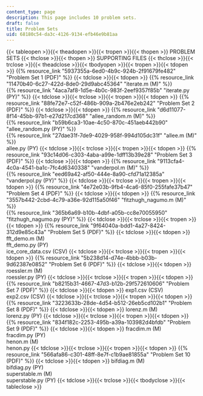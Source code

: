 ```yaml
---
content_type: page
description: This page includes 10 problem sets.
draft: false
title: Problem Sets
uid: 68180c54-da3c-4126-9134-efb46e9b81aa
---
```

{{< tableopen >}}{{< theadopen >}}{{< tropen >}}{{< thopen >}}
PROBLEM SETS
{{< thclose >}}{{< thopen >}}
SUPPORTING FILES
{{< thclose >}}{{< trclose >}}{{< theadclose >}}{{< tbodyopen >}}{{< tropen >}}{{< tdopen >}}
{{% resource_link "5937355a-6ed0-4b9c-924b-2f91679fe482" "Problem Set 1 (PDF)" %}}
{{< tdclose >}}{{< tdopen >}}
{{% resource_link "11470b40-6c27-422d-8de0-29d9abc45364" "iterate.m (M)" %}}   
{{% resource_link "4aca7af8-1d5e-4b0c-983f-2eef9357f85b" "iterate.py (PY)" %}}
{{< tdclose >}}{{< trclose >}}{{< tropen >}}{{< tdopen >}}
{{% resource_link "88fe72e7-c52f-486b-909a-2b476e2eb242" "Problem Set 2 (PDF)" %}}
{{< tdclose >}}{{< tdopen >}}
{{% resource_link "d6d11077-8f14-45bb-97b1-e27d217cd368" "allee\_random.m (M)" %}}   
{{% resource_link "b59b6ca3-10ae-4c50-870c-451aeb442b90" "allee\_random.py (PY)" %}}    
{{% resource_link "27dae31f-7de9-4029-958f-994d105dc31f" "allee.m (M)" %}}    
allee.py (PY)
{{< tdclose >}}{{< trclose >}}{{< tropen >}}{{< tdopen >}}
{{% resource_link "93c14d06-c303-4aba-a99e-1dff13b39e28" "Problem Set 3 (PDF)" %}}
{{< tdclose >}}{{< tdopen >}}
{{% resource_link "9113cfa4-4c0a-4541-ba1c-7fc4d6340338" "vanderpol.m (M)" %}}    
{{% resource_link "eed69a42-af50-444e-8a90-cfd71a12385a" "vanderpol.py (PY)" %}}
{{< tdclose >}}{{< trclose >}}{{< tropen >}}{{< tdopen >}}
{{% resource_link "4e72e03b-9fb4-4ca6-85f0-255fafe37b47" "Problem Set 4 (PDF)" %}}
{{< tdclose >}}{{< tdopen >}}
{{% resource_link "3557b442-2cbd-4c79-a36e-92d115a50f46" "fitzhugh\_nagumo.m (M)" %}}    
{{% resource_link "365b6a69-b10b-4dbf-a05b-cc8e70055950" "fitzhugh\_nagumo.py (PY)" %}}
{{< tdclose >}}{{< trclose >}}{{< tropen >}}{{< tdopen >}}
{{% resource_link "9f64040a-bdd1-4a27-8424-312d9e85c43a" "Problem Set 5 (PDF)" %}}
{{< tdclose >}}{{< tdopen >}}
fft\_demo.m (M)    
fft\_demo.py (PY)    
ice\_core\_data.csv (CSV)
{{< tdclose >}}{{< trclose >}}{{< tropen >}}{{< tdopen >}}
{{% resource_link "5b238d14-d74e-4bbb-b03b-9d62387e0852" "Problem Set 6 (PDF)" %}}
{{< tdclose >}}{{< tdopen >}}
roessler.m (M)    
roessler.py (PY)
{{< tdclose >}}{{< trclose >}}{{< tropen >}}{{< tdopen >}}
{{% resource_link "b8215b31-4667-47d3-b12b-29f572610606" "Problem Set 7 (PDF)" %}}
{{< tdclose >}}{{< tdopen >}}
exp1.csv (CSV)    
exp2.csv (CSV)
{{< tdclose >}}{{< trclose >}}{{< tropen >}}{{< tdopen >}}
{{% resource_link "3223633b-28de-4d54-b512-26eb5cd102b1" "Problem Set 8 (PDF)" %}}
{{< tdclose >}}{{< tdopen >}}
lorenz.m (M)    
lorenz.py (PY)
{{< tdclose >}}{{< trclose >}}{{< tropen >}}{{< tdopen >}}
{{% resource_link "834f182c-2253-495b-a39a-103982d4bfdb" "Problem Set 9 (PDF)" %}}
{{< tdclose >}}{{< tdopen >}}
fracdim.m (M)    
fracdim.py (PY)    
henon.m (M)    
henon.py
{{< tdclose >}}{{< trclose >}}{{< tropen >}}{{< tdopen >}}
{{% resource_link "566afa86-c301-48ff-8e7f-c1b9ae81855a" "Problem Set 10 (PDF)" %}}
{{< tdclose >}}{{< tdopen >}}
bifdiag.m (M)    
bifdiag.py (PY)    
superstable.m (M)    
superstable.py (PY)
{{< tdclose >}}{{< trclose >}}{{< tbodyclose >}}{{< tableclose >}}